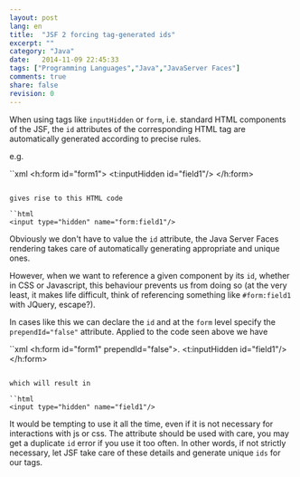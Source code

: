 ```yaml
---
layout: post
lang: en
title:  "JSF 2 forcing tag-generated ids"
excerpt: ""
category: "Java"
date:   2014-11-09 22:45:33
tags: ["Programming Languages","Java","JavaServer Faces"]
comments: true
share: false
revision: 0
---
```


When using tags like `inputHidden` or `form`, i.e. standard HTML components of the JSF, the `id` attributes of the corresponding 
HTML tag are automatically generated according to precise rules.

e.g.

``xml
<h:form id="form1">
   <t:inputHidden id="field1"/>
</h:form>
```

gives rise to this HTML code

``html
<input type="hidden" name="form:field1"/>
```

Obviously we don't have to value the `id` attribute, the Java Server Faces rendering takes care of automatically generating appropriate and unique ones.

However, when we want to reference a given component by its `id`, whether in CSS or Javascript, this behaviour prevents us from doing so (at the very least, it makes life difficult, think of referencing something like `#form:field1` with JQuery, escape?).

In cases like this we can declare the `id` and at the `form` level specify the `prependId="false"` attribute. Applied to the code seen above we have

``xml
<h:form id="form1" prependId="false">.
   <t:inputHidden id="field1"/>
</h:form>
```

which will result in 

``html
<input type="hidden" name="field1"/>
```


It would be tempting to use it all the time, even if it is not necessary for interactions with js or css. The attribute should be used with care, you may get a duplicate `id` error if you use it too often. In other words, if not strictly necessary, let JSF take care of these details and generate unique `ids` for our tags.